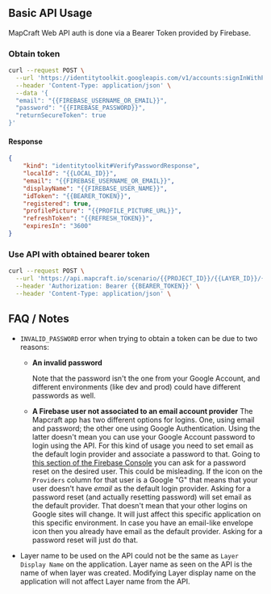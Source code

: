 ## Basic API Usage

MapCraft Web API auth is done via a Bearer Token provided by Firebase.

### Obtain token

```sh
curl --request POST \
  --url 'https://identitytoolkit.googleapis.com/v1/accounts:signInWithPassword?key={{API_KEY}}' \
  --header 'Content-Type: application/json' \
  --data '{
  "email": "{{FIREBASE_USERNAME_OR_EMAIL}}",
  "password": "{{FIREBASE_PASSWORD}}",
  "returnSecureToken": true
}'
```

#### Response

```json
{
	"kind": "identitytoolkit#VerifyPasswordResponse",
	"localId": "{{LOCAL_ID}}",
	"email": "{{FIREBASE_USERNAME_OR_EMAIL}}",
	"displayName": "{{FIREBASE_USER_NAME}}",
	"idToken": "{{BEARER_TOKEN}}",
	"registered": true,
	"profilePicture": "{{PROFILE_PICTURE_URL}}",
	"refreshToken": "{{REFRESH_TOKEN}}",
	"expiresIn": "3600"
}
```

### Use API with obtained bearer token

```sh
curl --request POST \
  --url 'https://api.mapcraft.io/scenario/{{PROJECT_ID}}/{{LAYER_ID}}/{{SCENARIO_ID}}' \
  --header 'Authorization: Bearer {{BEARER_TOKEN}}' \
  --header 'Content-Type: application/json' \
```

## FAQ / Notes

- `INVALID_PASSWORD` error when trying to obtain a token can be due to two reasons:

  - **An invalid password**

    Note that the password isn't the one from your Google Account, and different environments (like dev and prod) could have different passwords as well.

  - **A Firebase user not associated to an email account provider**
    The Mapcraft app has two different options for logins. One, using email and password; the other one using Google Authentication. Using the latter doesn't mean you can use your Google Account password to login using the API. For this kind of usage you need to set email as the default login provider and associate a password to that. Going to [this section of the Firebase Console](https://console.firebase.google.com/u/1/project/mapcraftlabs-dev/authentication/users) you can ask for a password reset on the desired user. This could be misleading. If the icon on the `Providers` column for that user is a Google "G" that means that your user doesn't have _email_ as the default login provider. Asking for a password reset (and actually resetting password) will set email as the default provider. That doesn't mean that your other logins on Google sites will change. It will just affect this specific application on this specific environment. In case you have an email-like envelope icon then you already have email as the default provider. Asking for a password reset will just do that.

- Layer name to be used on the API could not be the same as `Layer Display Name` on the application. Layer name as seen on the API is the name of when layer was created. Modifying Layer display name on the application will not affect Layer name from the API.
